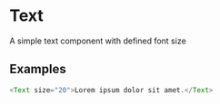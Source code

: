 # Text

A simple text component with defined font size

## Examples

```javascript
<Text size="20">Lorem ipsum dolor sit amet.</Text>
```
